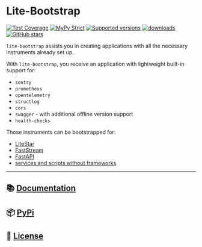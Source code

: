 Lite-Bootstrap
==
[![Test Coverage](https://codecov.io/gh/modern-python/lite-bootstrap/branch/main/graph/badge.svg)](https://codecov.io/gh/modern-python/lite-bootstrap)
[![MyPy Strict](https://img.shields.io/badge/mypy-strict-blue)](https://mypy.readthedocs.io/en/stable/getting_started.html#strict-mode-and-configuration)
[![Supported versions](https://img.shields.io/pypi/pyversions/lite-bootstrap.svg)](https://pypi.python.org/pypi/lite-bootstrap)
[![downloads](https://img.shields.io/pypi/dm/lite-bootstrap.svg)](https://pypistats.org/packages/lite-bootstrap)
[![GitHub stars](https://img.shields.io/github/stars/modern-python/lite-bootstrap)](https://github.com/modern-python/lite-bootstrap/stargazers)

`lite-bootstrap` assists you in creating applications with all the necessary instruments already set up.

With `lite-bootstrap`, you receive an application with lightweight built-in support for:
- `sentry`
- `prometheus`
- `opentelemetry`
- `structlog`
- `cors`
- `swagger` - with additional offline version support
- `health-checks`

Those instruments can be bootstrapped for:

- [LiteStar](https://lite-bootstrap.readthedocs.io/integrations/litestar)
- [FastStream](https://lite-bootstrap.readthedocs.io/integrations/faststream)
- [FastAPI](https://lite-bootstrap.readthedocs.io/integrations/fastapi)
- [services and scripts without frameworks](https://lite-bootstrap.readthedocs.io/integrations/free)
---

## 📚 [Documentation](https://lite-bootstrap.readthedocs.io)

## 📦 [PyPi](https://pypi.org/project/lite-bootstrap)

## 📝 [License](LICENSE)
